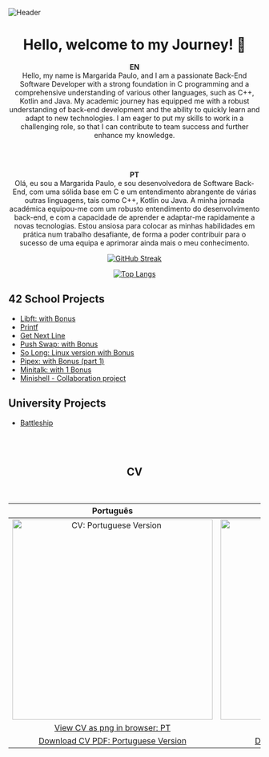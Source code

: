 ![Header](https://github.com/margarida-paulo/margarida-paulo/assets/63985525/7baed620-07fb-4d25-b61b-d8505cbcd5bc)


  
<h1 align="center">Hello, welcome to my Journey! 👋</h1>

<div align="center">
  
**EN**
<br>
Hello, my name is Margarida Paulo, and I am a passionate Back-End Software Developer with a strong foundation in C programming and a comprehensive understanding of various other languages, such as C++, Kotlin and Java. My academic journey has equipped me with a robust understanding of back-end development and the ability to quickly learn and adapt to new technologies. I am eager to put my skills to work in a challenging role, so that I can contribute to team success and further enhance my knowledge.

<br>
<br>

**PT**
<br>
Olá, eu sou a Margarida Paulo, e sou desenvolvedora de Software Back-End, com uma sólida base em C e um entendimento abrangente de várias outras linguagens, tais como C++, Kotlin ou Java. A minha jornada académica equipou-me com um robusto entendimento do desenvolvimento back-end, e com a capacidade de aprender e adaptar-me rapidamente a novas tecnologias. Estou ansiosa para colocar as minhas habilidades em prática num trabalho desafiante, de forma a poder contribuir para o sucesso de uma equipa e aprimorar ainda mais o meu conhecimento.

[![GitHub Streak](https://streak-stats.demolab.com?user=margarida-paulo&theme=radical&hide_border=true&date_format=j%20M%5B%20Y%5D&exclude_days=Sun%2CSat)](https://git.io/streak-stats)

[![Top Langs](https://github-readme-stats.vercel.app/api/top-langs/?username=margarida-paulo&layout=pie&theme=radical&langs_count=5&hide_border=true)](https://github.com/anuraghazra/github-readme-stats)
</div>

## 42 School Projects

- [Libft: with Bonus](https://github.com/margarida-paulo/Libft)
- [Printf](https://github.com/margarida-paulo/Printf)
- [Get Next Line](https://github.com/margarida-paulo/GetNextLine)
- [Push Swap: with Bonus](https://github.com/margarida-paulo/Push-Swap-with-Checker)
- [So Long: Linux version with Bonus](https://github.com/margarida-paulo/So_Long_Linux_Enemies)
- [Pipex: with Bonus (part 1)](https://github.com/margarida-paulo/Pipex)
- [Minitalk: with 1 Bonus](https://github.com/margarida-paulo/Minitalk)
- [Minishell - Collaboration project](https://github.com/Pouya-L/minishell_WIP)

## University Projects

- [Battleship](https://github.com/margarida-paulo/Batalha-Naval)

<br>
<br>

<div align="center">

## CV
<br>

| Português | English |
|:---: | :---:|
| <img width="400" alt="CV: Portuguese Version" src="https://github.com/margarida-paulo/margarida-paulo/assets/63985525/29fc70c7-c8c9-4553-9f1a-1b1bfc5c3ba1"> | <img width="400" alt="CV: English Version" src="https://github.com/margarida-paulo/margarida-paulo/assets/63985525/367396e5-c656-48f3-9a60-35494e61b14a"> |
| [View CV as png in browser: PT](https://github.com/margarida-paulo/margarida-paulo/assets/63985525/29fc70c7-c8c9-4553-9f1a-1b1bfc5c3ba1) | [View CV as png in browser: EN](https://github.com/margarida-paulo/margarida-paulo/assets/63985525/367396e5-c656-48f3-9a60-35494e61b14a) |
| [Download CV PDF: Portuguese Version](https://github.com/margarida-paulo/margarida-paulo/files/15381205/CV.May.2024.PT.pdf)  | [Download CV PDF: English Version](https://github.com/margarida-paulo/margarida-paulo/files/15381202/CV.May.2024.EN.pdf) |


</div>
<!--
**margarida-paulo/margarida-paulo** is a ✨ _special_ ✨ repository because its `README.md` (this file) appears on your GitHub profile.

Here are some ideas to get you started:

- 🔭 I’m currently working on ...
- 🌱 I’m currently learning ...
- 👯 I’m looking to collaborate on ...
- 🤔 I’m looking for help with ...
- 💬 Ask me about ...
- 📫 How to reach me: ...
- 😄 Pronouns: ...
- ⚡ Fun fact: ...
-->
